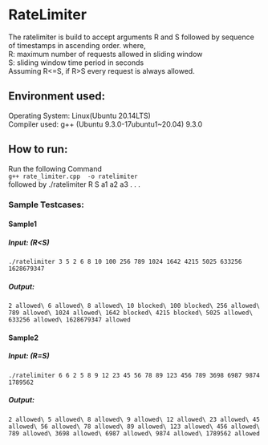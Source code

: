 # RateLimiter
The ratelimiter is build to accept arguments R and S followed by sequence of timestamps in ascending order. 
where,\
R: maximum number of requests allowed in sliding window\
S: sliding window time period in seconds\
Assuming R<=S, if R>S every request is always allowed.

## Environment used:
Operating System: Linux(Ubuntu 20.14LTS)\
Compiler used: g++ (Ubuntu 9.3.0-17ubuntu1~20.04) 9.3.0

## How to run:
Run the following Command\
`g++ rate_limiter.cpp  -o ratelimiter`\
followed by ./ratelimiter R S a1 a2 a3 . . . 

### Sample Testcases:

#### Sample1
##### Input: (R<S)
`./ratelimiter 3 5 2 6 8 10 100 256 789 1024 1642 4215 5025 633256 1628679347`

##### Output:
`2 allowed\
6 allowed\
8 allowed\
10 blocked\
100 blocked\
256 allowed\
789 allowed\
1024 allowed\
1642 blocked\
4215 blocked\
5025 allowed\
633256 allowed\
1628679347 allowed`

#### Sample2
##### Input: (R=S)
`./ratelimiter 6 6 2 5 8 9 12 23 45 56 78 89 123 456 789 3698 6987 9874 1789562`

##### Output:
`2 allowed\
5 allowed\
8 allowed\
9 allowed\
12 allowed\
23 allowed\
45 allowed\
56 allowed\
78 allowed\
89 allowed\
123 allowed\
456 allowed\
789 allowed\
3698 allowed\
6987 allowed\
9874 allowed\
1789562 allowed`
